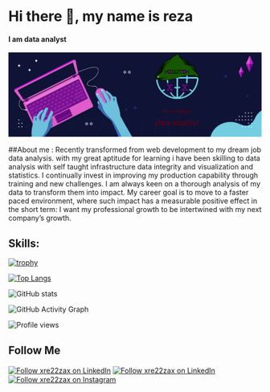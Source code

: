 # Hi there 👋, my name is reza
#### I am data analyst

![I am data analyst](https://github.com/xre22zax/xre22zax/blob/main/xre22zax-banner.png)


##About me :
Recently transformed from web development to my dream job data analysis. with my great aptitude for learning i have been skilling to data analysis with self taught infrastructure data integrity and visualization and statistics.
I continually invest in improving my production capability through training and new challenges. I am always keen on a thorough analysis of my data to transform them into impact. 
My career goal is to move to a faster paced environment, where such impact has a measurable positive effect in the short term: I want my professional growth to be intertwined with my next company’s growth.

## Skills: 



[![trophy](https://github-profile-trophy.vercel.app/?username=https://github.com/xre22zax/)](https://github.com/ryo-ma/github-profile-trophy)

[![Top Langs](https://github-readme-stats.vercel.app/api/top-langs/?username=https://github.com/xre22zax/)](https://github.com/anuraghazra/github-readme-stats)

![GitHub stats](https://github-readme-stats.vercel.app/api?username=https://github.com/xre22zax/&show_icons=true)  

![GitHub Activity Graph](https://activity-graph.herokuapp.com/graph?username=https://github.com/xre22zax/)  

![Profile views](https://gpvc.arturio.dev/https://github.com/xre22zax/)  


## Follow Me

[<img src="https://raw.githubusercontent.com/Raymo111/Raymo111/master/socials/linkedin.png" height="40em" align="center" alt="Follow xre22zax on LinkedIn" title="Follow xre22zax on LinkedIn"/>](https://www.linkedin.com/in/mohammad-reza-sadeghi-075b39276/)
[<img src='https://cdn.jsdelivr.net/npm/simple-icons@3.0.1/icons/github.svg' height="40em" align="center" alt="Follow xre22zax on LinkedIn" title="Follow xre22zax on Github"/>](https://github.com/https://github.com/xre22zax/) 
[<img src="https://raw.githubusercontent.com/Raymo111/Raymo111/master/socials/instagram.svg" height="40em" align="center" alt="Follow xre22zax on Instagram" title="Follow xre22zax on Instagram"/>](https://www.instagram.com/https://www.instagram.com/_xre22zax//) 


<!--
**xre22zax/xre22zax** is a ✨ _special_ ✨ repository because its `README.md` (this file) appears on your GitHub profile.


##from video


![Anurag's GitHub stats](https://github-readme-stats.vercel.app/api?username=xre22zax&show_icons=true&theme=radical)

![Top Langs](https://github-readme-stats.vercel.app/api/top-langs/?username=xre22zax&layout=compact)



<img align='left' width='47%' src="https://github-readme-stats.vercel.app/api?username=xre22zax&show_icons=true&theme=radical" />g




Here are some ideas to get you started:

- 🔭 I’m currently working on ...
- 🌱 I’m currently learning ...
- 👯 I’m looking to collaborate on ...
- 🤔 I’m looking for help with ...
- 💬 Ask me about ...
- 📫 How to reach me: ...
- 😄 Pronouns: ...
- ⚡ Fun fact: ...
-->
